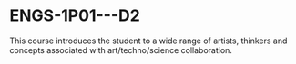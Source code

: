 # ENGS-1P01---D2
This course introduces the student to a wide range of artists, thinkers and concepts associated with art/techno/science collaboration. 
